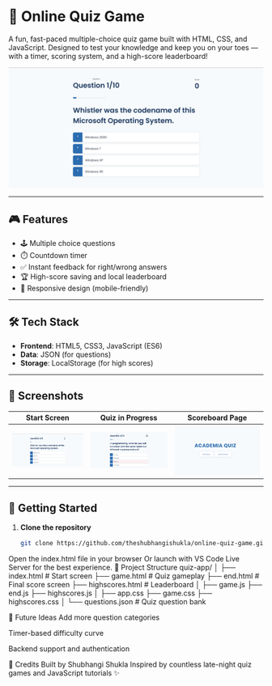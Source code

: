 # 🧠 Online Quiz Game

A fun, fast-paced multiple-choice quiz game built with HTML, CSS, and JavaScript. Designed to test your knowledge and keep you on your toes — with a timer, scoring system, and a high-score leaderboard!

![Quiz Game Screenshot](quiz-home.png)

---

## 🎮 Features

- 🕹️ Multiple choice questions
- ⏱️ Countdown timer
- ✅ Instant feedback for right/wrong answers
- 🏆 High-score saving and local leaderboard
- 📱 Responsive design (mobile-friendly)

---

## 🛠️ Tech Stack

- **Frontend**: HTML5, CSS3, JavaScript (ES6)
- **Data**: JSON (for questions)
- **Storage**: LocalStorage (for high scores)

---

## 📸 Screenshots

| Start Screen                | Quiz in Progress             | Scoreboard Page              |
|----------------------------|------------------------------|------------------------------|
| ![Home](quiz-home.png) | ![Quiz](quiz-play.png) | ![Scores](quiz-scores.png) |

---

## 🚀 Getting Started

1. **Clone the repository**
   ```bash
   git clone https://github.com/theshubhangishukla/online-quiz-game.git
Open the index.html file in your browser
Or launch with VS Code Live Server for the best experience.
📁 Project Structure
quiz-app/
│
├── index.html             # Start screen
├── game.html              # Quiz gameplay
├── end.html               # Final score screen
├── highscores.html        # Leaderboard
│
├── game.js
├── end.js
├── highscores.js
│
├── app.css
├── game.css
├── highscores.css
│
└── questions.json         # Quiz question bank

🧪 Future Ideas
Add more question categories

Timer-based difficulty curve

Backend support and authentication

🙌 Credits
Built by Shubhangi Shukla
Inspired by countless late-night quiz games and JavaScript tutorials ✨
